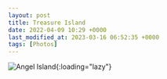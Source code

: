 ```yaml
---
layout: post
title: Treasure Island
date: 2022-04-09 10:29 +0000
last_modified_at: 2023-03-16 06:52:35 +0000
tags: [Photos]
---
```


![Angel Island](//i.chenna.me/photos/prod/2022-04-09_10_29_31.jpg){:loading="lazy"}
